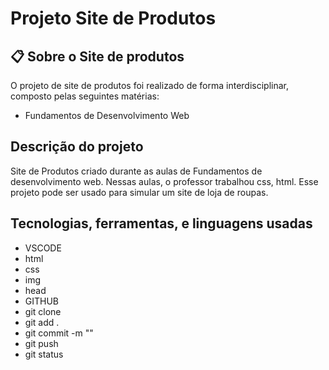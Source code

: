 # Projeto Site de Produtos 
## 📋 Sobre o Site de produtos 
O projeto de site de produtos foi realizado de forma interdisciplinar, composto pelas seguintes matérias:
* Fundamentos de Desenvolvimento Web
## Descrição do projeto
Site de Produtos criado durante as aulas de Fundamentos de desenvolvimento web. Nessas aulas, o professor trabalhou css, html. Esse projeto pode ser usado para simular um site de loja de roupas. 
## Tecnologias, ferramentas, e linguagens usadas 
* VSCODE
* html
* css
* img 
* head
* GITHUB
* git clone
* git add .
* git commit -m ""
* git push
* git status